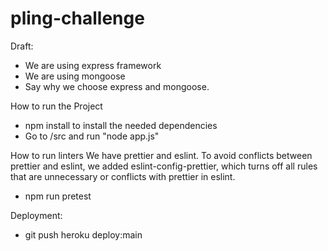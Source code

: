 # pling-challenge

Draft:

- We are using express framework
- We are using mongoose
- Say why we choose express and mongoose.

How to run the Project

- npm install to install the needed dependencies
- Go to /src and run "node app.js"

How to run linters
We have prettier and eslint. To avoid conflicts between prettier and eslint, we added eslint-config-prettier,
which turns off all rules that are unnecessary or conflicts with prettier in eslint.
- npm run pretest


Deployment:
- git push heroku deploy:main
